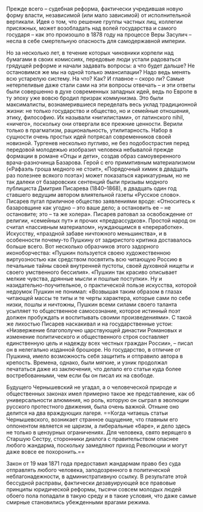 

Прежде всего – судебная реформа, фактически учредившая новую форму власти, независимой (или мало зависимой) от исполнительной вертикали. Идея о том, что решение группы частных лиц, коллегии присяжных, может возобладать над волей государства и самого государя – как это произошло в 1878 году на процессе Веры Засулич – несла в себе смертельную опасность для самодержавной империи.


Но за несколько лет, в течение которых чиновники корпели над бумагами в своих комиссиях, передовые люди устали радоваться грядущей реформе и начали задавать вопросы: а что будет дальше? Не остановимся же мы на одной только эмансипации? Надо ведь менять всю устарелую систему. На что? Как? И главное – скоро ли?
Самые нетерпеливые даже стали сами на эти вопросы отвечать – и эти ответы были совершенно в духе современных западных идей, ведь по Европе в ту эпоху уже вовсю бродил призрак коммунизма.
Это были максималисты, вознамерившиеся переделать весь уклад традиционной жизни: не только государство и общество, но и семейные отношения, этику, философию. Их называли «нигилистами», от латинского nihil, «ничего», поскольку они отвергали все прежние ценности. Верили только в прагматизм, рациональность, утилитарность. Набор в сущности очень простых идей потрясал современников своей новизной.
Тургенев несколько пугливо, не без подобострастия перед передовой молодежью изобразил человека небывалой прежде формации в романе «Отцы и дети», создав образ самоуверенного врача-разночинца Базарова. Герой с его примитивным материализмом («Рафаэль гроша медного не стоит», «Порядочный химик в двадцать раз полезнее всякого поэта») может показаться карикатурным, но не так далеки от базаровских сентенций были призывы модного публициста Дмитрия Писарева (1840–1868), в двадцать один год ставшего ведущим автором влиятельной газеты «Русское слово». Писарев пугал приличное общество заявлениями вроде: «Относитесь к базаровщине как угодно – это ваше дело; а остановить ее – не остановите; это – та же холера».
Писарев ратовал за освобождение от религии, «семейных пут» и прочих «предрассудков». Простой народ он считал «пассивным материалом», нуждающимся в «переработке». Искусству, «праздной забаве ничтожного меньшинства», и в особенности почему-то Пушкину от задиристого критика доставалось больше всего.
Вот несколько образчиков этого задорного иконоборчества: «Пушкин пользуется своею художественною виртуозностью как средством посвятить всю читающую Россию в печальные тайны своей внутренней пустоты, своей духовной нищеты и своего умственного бессилия». «Пушкин так красиво описывает мелкие чувства, дрянные мысли и пошлые поступки».
Ну и назидательно-поучительное, о практической пользе искусства, которой недоумок Пушкин не понимал: «Возвышая таким образом в глазах читающей массы те типы и те черты характера, которые сами по себе низки, пошлы и ничтожны, Пушкин всеми силами своего таланта усыпляет то общественное самосознание, которое истинный поэт должен пробуждать и воспитывать своими произведениями».
С такой же лихостью Писарев наскакивал и на государственные устои: «Низвержение благополучно царствующей династии Романовых и изменение политического и общественного строя составляет единственную цель и надежду всех честных граждан России», – писал он в нелегально изданной брошюре. Но государство, в отличие от Пушкина, имело возможность себя защитить и отправило автора в крепость. Времена, однако, были мягкие, и узник продолжал печататься даже из заключения, что делало его статьи куда более востребованными, чем если бы он писал их на свободе.

Будущего Чернышевский не угадал, а о человеческой природе и общественных законах имел примерно такое же представление, как об универсальности алюминия, но роль, которую он сыграл в эволюции русского протестного движения, была очень важной. Отныне оно делится на два враждующих лагеря. ==Когда читаешь статьи Чернышевского, возникает странное ощущение, что главным его оппонентом является не царизм, а либеральные «баре», и дело здесь не только в цензурных ограничениях. Для человека, свято верящего в Старшую Сестру, сторонники диалога с правительством опаснее любого жандарма, поскольку замедляют приход Революции и могут даже вовсе ее похоронить.==


Закон от 19 мая 1871 года предоставил жандармам право без суда отправлять любого человека, заподозренного в политической неблагонадежности, в административную ссылку. В результате этой бессудной расправы, фактически дезавуирующей все правовые принципы юридической реформы, тысячи совсем молодых людей обоего пола попадали в такую среду и в такие условия, что даже самые смирные становились убежденными врагами режима.



